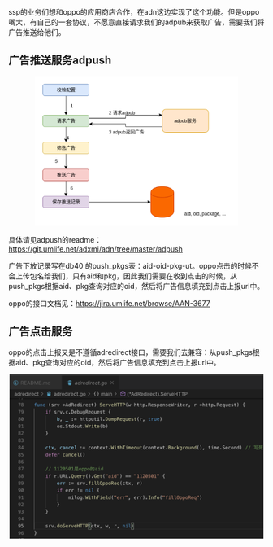 ssp的业务们想和oppo的应用商店合作，在adn这边实现了这个功能。但是oppo嘴大，有自己的一套协议，不愿意直接请求我们的adpub来获取广告，需要我们将广告推送给他们。

## 广告推送服务adpush
<p align="center">
<img src="./img/adpush.png" alt="adpush architecture" width="400" />
</p>

具体请见adpush的readme： https://git.umlife.net/adxmi/adn/tree/master/adpush

广告下放记录写在db40 的push_pkgs表：aid-oid-pkg-ut。oppo点击的时候不会上传包名给我们，只有aid和pkg，因此我们需要在收到点击的时候，从push_pkgs根据aid、pkg查询对应的oid，然后将广告信息填充到点击上报url中。

oppo的接口文档见：https://jira.umlife.net/browse/AAN-3677

## 广告点击服务
oppo的点击上报又是不遵循adredirect接口，需要我们去兼容：从push_pkgs根据aid、pkg查询对应的oid，然后将广告信息填充到点击上报url中。


<p align="center">
<img src="./img/oppo_adredirect.png" alt="adpush architecture" width="500" />
</p>